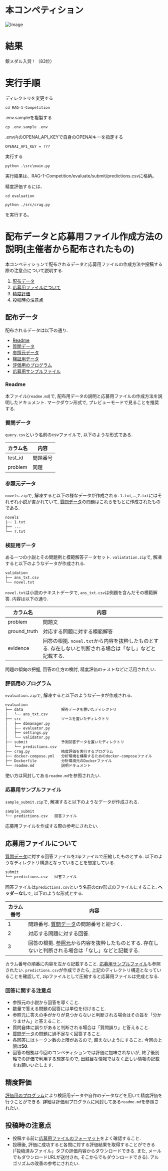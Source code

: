 # 本コンペティション
![Image](https://github.com/user-attachments/assets/8c8f9c04-76ea-400c-a658-8ae10a4fb087)

# 結果
銀メダル入賞！（83位）

# 実行手順
ディレクトリを変更する
```
cd RAG-1-Competition
```
.env.sampleを複製する
```
cp .env.sample .env
```
.env内のOPENAI_API_KEYで自身のOPENAIキーを指定する
```
OPENAI_API_KEY = ???
```
実行する
```
python .\src\main.py
```

実行結果は、RAG-1-Competition/evaluate/submit/predictions.csvに格納。<p>
精度評価するには、<p>
```
cd evaluation
```
```
python ./src/crag.py
```
を実行する。

# 配布データと応募用ファイル作成方法の説明(主催者から配布されたもの)

本コンペティションで配布されるデータと応募用ファイルの作成方法や投稿する際の注意点について説明する.

1. [配布データ](#配布データ)
1. [応募用ファイルについて](#応募用ファイルについて)
1. [精度評価](#精度評価)
1. [投稿時の注意点](#投稿時の注意点)

## 配布データ

配布されるデータは以下の通り.

- [Readme](#readme)
- [質問データ](#質問データ)
- [参照元データ](#参照元データ)
- [検証用データ](#検証用データ)
- [評価用のプログラム](#評価用のプログラム)
- [応募用サンプルファイル](#応募用サンプルファイル)

### Readme

本ファイル(`readme.md`)で, 配布用データの説明と応募用ファイルの作成方法を説明したドキュメント. マークダウン形式で, プレビューモードで見ることを推奨する.

### 質問データ

`query.csv`という名前のcsvファイルで, 以下のような形式である.

| カラム名 | 内容 |
| ---- | ---- |
| test_id | 問題番号 |
| problem | 問題 |

### 参照元データ

`novels.zip`で, 解凍すると以下の様なデータが作成される. `1.txt`,...,`7.txt`にはそれぞれ小説が書かれていて, [質問データ](#質問データ)の問題はこれらをもとに作成されたものである.

```bash
novels
├── 1.txt
├── ...
└── 7.txt
```

### 検証用データ

ある一つの小説とその問題例と模範解答データセット. `valiatation.zip`で, 解凍すると以下のようなデータが作成される.

```bash
validation
├── ans_txt.csv
└── novel.txt
```

`novel.txt`は小説のテキストデータで, `ans_txt.csv`は例題を含んだその模範解答. 内容は以下の通り.

| カラム名 | 内容 |
| ---- | ---- |
| problem | 問題文 |
| ground_truth | 対応する問題に対する模範解答 |
| evidence | 回答の根拠. `novel.txt`から内容を抜粋したものとする. 存在しないと判断される場合は「なし」などと記載する.|

問題の傾向の把握, 回答の仕方の検討, 精度評価のテストなどに活用されたい.

### 評価用のプログラム

`evaluation.zip`で, 解凍すると以下のようなデータが作成される.

```bash
evaluation
├── data                 解答データを置いたディレクトリ
│   └── ans_txt.csv
├── src                  ソースを置いたディレクトリ
│   ├── dbmanager.py
│   ├── evaluator.py
│   ├── settings.py
│   └── validator.py
├── submit               予測回答データを置いたディレクトリ
│   └── predictions.csv
├── crag.py              精度評価を実行するプログラム
├── docker-compose.yml   分析環境を構築するためのdocker-composeファイル
├── Dockerfile           分析環境元のDockerファイル
└── readme.md            説明ドキュメント
```

使い方は同封してある`readme.md`を参照されたい.

### 応募用サンプルファイル

`sample_submit.zip`で, 解凍すると以下のようなデータが作成される.

```bash
sample_submit
└── predictions.csv   回答ファイル
```

応募用ファイルを作成する際の参考にされたい.

## 応募用ファイルについて

[質問データ](#質問データ)に対する回答ファイルをzipファイルで圧縮したものとする. 以下のようなディレクトリ構造となっていることを想定している.

```bash
submit
└── predictions.csv   回答ファイル
```

回答ファイルは`predictions.csv`という名前のcsv形式のファイルにすること. **ヘッダーなし**で, 以下のような形式とする.

| カラム番号 | 内容 |
| ---- | ---- |
| 1 | 問題番号. [質問データ](#質問データ)の問題番号と紐づく. |
| 2 | 対応する問題に対する回答. |
| 3 | 回答の根拠. [参照元](#参照元データ)から内容を抜粋したものとする. 存在しないと判断される場合は「なし」などと記載する.|

カラム番号の順番に内容を左から記載すること. [応募用サンプルファイル](#応募用サンプルファイル)も参照されたい. `predictions.csv`が作成できたら, 上記のディレクトリ構造となっていることを確認して, zipファイルとして圧縮すると応募用ファイルは完成となる.

### 回答に関する注意点

- 参照元の小説から回答を導くこと.
- 数量で答える問題の回答には単位を付けること.
- 参照元に答えの手がかりが見つからないと判断される場合はその旨を「分かりません」と答えること.
- 質問自体に誤りがあると判断される場合は「質問誤り」と答えること.
- [質問データ](#質問データ)の問題に過不足なく回答すること.
- 各回答にはトークン数の上限があるので, 超えないようにすること. 今回の上限は**50**.
- 回答の根拠は今回のコンペティションでは評価に加味されないが, 終了後別軸での評価で利用する想定なので, 出鱈目な情報ではなく正しい情報の記載をお願いいたします.

## 精度評価

[評価用のプログラム](#評価用のプログラム)により検証用データや自作のデータなどを用いて精度評価を行うことができる. 詳細は評価用プログラムに同封してある`readme.md`を参照されたい.

## 投稿時の注意点

- 投稿する前に[応募用ファイルのフォーマット](#応募用ファイルについて)をよく確認すること.
- 投稿後, 評価に成功すると各問に対する評価結果を取得することができる(「投稿済みファイル」タブの評価内容からダウンロードできる. また, メールでもダウンロードURLが送付され, そこからでもダウンロードできる). アルゴリズムの改善の参考にされたい.
